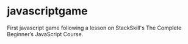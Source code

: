 # javascriptgame
First javascript game following a lesson on StackSkill's The Complete Beginner’s JavaScript Course. 
